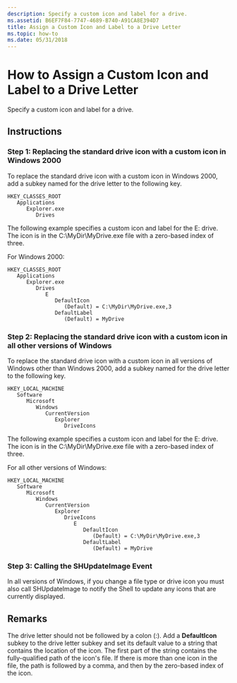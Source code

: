 ```yaml
---
description: Specify a custom icon and label for a drive.
ms.assetid: B6EF7F84-7747-4689-B740-A91CA8E394D7
title: Assign a Custom Icon and Label to a Drive Letter
ms.topic: how-to
ms.date: 05/31/2018
---
```


# How to Assign a Custom Icon and Label to a Drive Letter

Specify a custom icon and label for a drive.

## Instructions

### Step 1: Replacing the standard drive icon with a custom icon in Windows 2000

To replace the standard drive icon with a custom icon in Windows 2000, add a subkey named for the drive letter to the following key.

```
HKEY_CLASSES_ROOT
   Applications
      Explorer.exe
         Drives
```

The following example specifies a custom icon and label for the E: drive. The icon is in the C:\\MyDir\\MyDrive.exe file with a zero-based index of three.

For Windows 2000:

```
HKEY_CLASSES_ROOT
   Applications
      Explorer.exe
         Drives
            E
               DefaultIcon
                  (Default) = C:\MyDir\MyDrive.exe,3
               DefaultLabel
                  (Default) = MyDrive
```

### Step 2: Replacing the standard drive icon with a custom icon in all other versions of Windows

To replace the standard drive icon with a custom icon in all versions of Windows other than Windows 2000, add a subkey named for the drive letter to the following key.

```
HKEY_LOCAL_MACHINE
   Software
      Microsoft
         Windows
            CurrentVersion
               Explorer
                  DriveIcons
```

The following example specifies a custom icon and label for the E: drive. The icon is in the C:\\MyDir\\MyDrive.exe file with a zero-based index of three.

For all other versions of Windows:

```
HKEY_LOCAL_MACHINE
   Software
      Microsoft
         Windows
            CurrentVersion
               Explorer
                  DriveIcons
                     E
                        DefaultIcon
                           (Default) = C:\MyDir\MyDrive.exe,3
                        DefaultLabel
                           (Default) = MyDrive
```

### Step 3: Calling the SHUpdateImage Event

In all versions of Windows, if you change a file type or drive icon you must also call SHUpdateImage to notify the Shell to update any icons that are currently displayed.

## Remarks

The drive letter should not be followed by a colon (:). Add a **DefaultIcon** subkey to the drive letter subkey and set its default value to a string that contains the location of the icon. The first part of the string contains the fully-qualified path of the icon's file. If there is more than one icon in the file, the path is followed by a comma, and then by the zero-based index of the icon.

 

 



